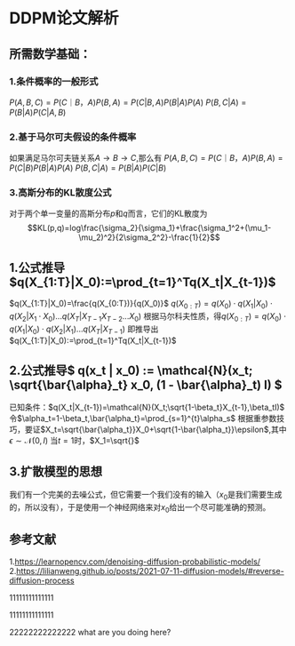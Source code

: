 # DDPM论文解析
## 所需数学基础：
### 1.条件概率的一般形式
$P(A,B,C)=P(C｜B，A)P(B,A)=P(C|B,A)P(B|A)P(A)$
$P(B,C|A)=P(B|A)P(C|A,B)$

### 2.基于马尔可夫假设的条件概率
如果满足马尔可夫链关系$A\rightarrow B\rightarrow C$,那么有
$P(A,B,C)=P(C｜B，A)P(B,A)=P(C|B)P(B|A)P(A)$
$P(B,C|A)=P(B|A)P(C|B)$

### 3.高斯分布的KL散度公式
对于两个单一变量的高斯分布$p$和$q$而言，它们的KL散度为
$$KL(p,q)=log\frac{\sigma_2}{\sigma_1}+\frac{\sigma_1^2+(\mu_1-\mu_2)^2}{2\sigma_2^2}-\frac{1}{2}$$

## 1.公式推导$q(X_{1:T}|X_0):=\prod_{t=1}^Tq(X_t|X_{t-1})$
$q(X_{1:T}|X_0)=\frac{q(X_{0:T})}{q(X_0)}$
$q(X_{0:T})=q(X_0)\cdot q(X_1|X_0)\cdot q(X_2|X_1\cdot X_0)...q(X_T|X_{T-1}X_{T-2}...X_0)$
根据马尔科夫性质，得$q(X_{0:T})=q(X_0)\cdot q(X_1|X_0)\cdot q(X_2|X_1)...q(X_T|X_{T-1})$
即推导出$q(X_{1:T}|X_0):=\prod_{t=1}^Tq(X_t|X_{t-1})$

## 2.公式推导$ q(x_t | x_0) := \mathcal{N}(x_t; \sqrt{\bar{\alpha}_t} x_0, (1 - \bar{\alpha}_t) I) $
已知条件：$q(X_t|X_{t-1})=\mathcal{N}(X_t;\sqrt{1-\beta_t}X_{t-1},\beta_tI)$
令$\alpha_t=1-\beta_t,\bar{\alpha_t}=\prod_{s=1}^{t}\alpha_s$
根据重参数技巧，要证$X_t=\sqrt{\bar{\alpha_t}}X_0+\sqrt{1-\bar{\alpha_t}}\epsilon$,其中$\epsilon\sim\mathcal{N}(0,I)$
当$t=1$时，$X_1=\sqrt{}$

## 3.扩散模型的思想
我们有一个完美的去噪公式，但它需要一个我们没有的输入（$x_0$是我们需要生成的，所以没有），于是使用一个神经网络来对$x_0$给出一个尽可能准确的预测。

## 参考文献
1.https://learnopencv.com/denoising-diffusion-probabilistic-models/
2.https://lilianweng.github.io/posts/2021-07-11-diffusion-models/#reverse-diffusion-process




11111111111111

11111111111111

22222222222222
what are you doing here?
